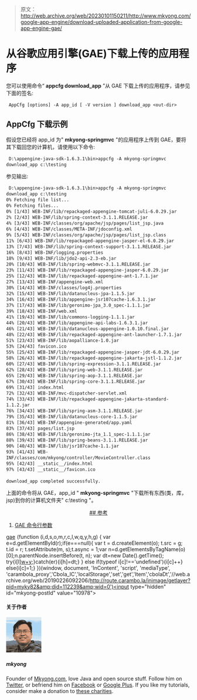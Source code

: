 > 原文：<http://web.archive.org/web/20230101150211/http://www.mkyong.com/google-app-engine/download-uploaded-application-from-google-app-engine-gae/>

# 从谷歌应用引擎(GAE)下载上传的应用程序

您可以使用命令“ **appcfg download_app** ”从 GAE 下载上传的应用程序，请参见下面的签名:

```
 AppCfg [options] -A app_id [ -V version ] download_app <out-dir> 
```

## AppCfg 下载示例

假设您已经将 app_id 为" **mkyong-springmvc** "的应用程序上传到 GAE，要将其下载回您的计算机，请使用以下命令:

```
 D:\appengine-java-sdk-1.6.3.1\bin>appcfg -A mkyong-springmvc download_app c:\testing 
```

参见输出:

```
 D:\appengine-java-sdk-1.6.3.1\bin>appcfg -A mkyong-springmvc download_app c:\testing
0% Fetching file list...
0% Fetching files...
0% [1/43] WEB-INF/lib/repackaged-appengine-tomcat-juli-6.0.29.jar
2% [2/43] WEB-INF/lib/spring-context-3.1.1.RELEASE.jar
4% [3/43] WEB-INF/classes/org/apache/jsp/pages/list_jsp.java
6% [4/43] WEB-INF/classes/META-INF/jdoconfig.xml
9% [5/43] WEB-INF/classes/org/apache/jsp/pages/list_jsp.class
11% [6/43] WEB-INF/lib/repackaged-appengine-jasper-el-6.0.29.jar
13% [7/43] WEB-INF/lib/spring-context-support-3.1.1.RELEASE.jar
16% [8/43] WEB-INF/logging.properties
18% [9/43] WEB-INF/lib/jdo2-api-2.3-eb.jar
20% [10/43] WEB-INF/lib/spring-webmvc-3.1.1.RELEASE.jar
23% [11/43] WEB-INF/lib/repackaged-appengine-jasper-6.0.29.jar
25% [12/43] WEB-INF/lib/repackaged-appengine-ant-1.7.1.jar
27% [13/43] WEB-INF/appengine-web.xml
30% [14/43] WEB-INF/classes/log4j.properties
32% [15/43] WEB-INF/lib/datanucleus-jpa-1.1.5.jar
34% [16/43] WEB-INF/lib/appengine-jsr107cache-1.6.3.1.jar
37% [17/43] WEB-INF/lib/geronimo-jpa_3.0_spec-1.1.1.jar
39% [18/43] WEB-INF/web.xml
41% [19/43] WEB-INF/lib/commons-logging-1.1.1.jar
44% [20/43] WEB-INF/lib/appengine-api-labs-1.6.3.1.jar
46% [21/43] WEB-INF/lib/datanucleus-appengine-1.0.10.final.jar
48% [22/43] WEB-INF/lib/repackaged-appengine-ant-launcher-1.7.1.jar
51% [23/43] WEB-INF/lib/aopalliance-1.0.jar
53% [24/43] favicon.ico
55% [25/43] WEB-INF/lib/repackaged-appengine-jasper-jdt-6.0.29.jar
58% [26/43] WEB-INF/lib/repackaged-appengine-jakarta-jstl-1.1.2.jar
60% [27/43] WEB-INF/lib/spring-expression-3.1.1.RELEASE.jar
62% [28/43] WEB-INF/lib/spring-web-3.1.1.RELEASE.jar
65% [29/43] WEB-INF/lib/spring-aop-3.1.1.RELEASE.jar
67% [30/43] WEB-INF/lib/spring-core-3.1.1.RELEASE.jar
69% [31/43] index.html
72% [32/43] WEB-INF/mvc-dispatcher-servlet.xml
74% [33/43] WEB-INF/lib/repackaged-appengine-jakarta-standard-1.1.2.jar
76% [34/43] WEB-INF/lib/spring-asm-3.1.1.RELEASE.jar
79% [35/43] WEB-INF/lib/datanucleus-core-1.1.5.jar
81% [36/43] WEB-INF/appengine-generated/app.yaml
83% [37/43] pages/list.jsp
86% [38/43] WEB-INF/lib/geronimo-jta_1.1_spec-1.1.1.jar
88% [39/43] WEB-INF/lib/spring-beans-3.1.1.RELEASE.jar
90% [40/43] WEB-INF/lib/jsr107cache-1.1.jar
93% [41/43] WEB-INF/classes/com/mkyong/controller/MovieController.class
95% [42/43] __static__/index.html
97% [43/43] __static__/favicon.ico

download_app completed successfully. 
```

上面的命令将从 GAE，app_id " **mkyong-springmvc** "下载所有东西(类，库，jsp)到你的计算机文件夹" c:\testing "。

 <ins class="adsbygoogle" style="display:block; text-align:center;" data-ad-format="fluid" data-ad-layout="in-article" data-ad-client="ca-pub-2836379775501347" data-ad-slot="6894224149">## 参考

1.  [GAE 命令行参数](http://web.archive.org/web/20190226092206/https://developers.google.com/appengine/docs/java/tools/uploadinganapp#Command_Line_Arguments)

[gae](http://web.archive.org/web/20190226092206/http://www.mkyong.com/tag/gae/)</ins>![](img/89cf25c4c69c2094e4d0178e0a66dc5b.png) (function (i,d,s,o,m,r,c,l,w,q,y,h,g) { var e=d.getElementById(r);if(e===null){ var t = d.createElement(o); t.src = g; t.id = r; t.setAttribute(m, s);t.async = 1;var n=d.getElementsByTagName(o)[0];n.parentNode.insertBefore(t, n); var dt=new Date().getTime(); try{i[l][w+y](h,i[l][q+y](h)+'&amp;'+dt);}catch(er){i[h]=dt;} } else if(typeof i[c]!=='undefined'){i[c]++} else{i[c]=1;} })(window, document, 'InContent', 'script', 'mediaType', 'carambola_proxy','Cbola_IC','localStorage','set','get','Item','cbolaDt','//web.archive.org/web/20190226092206/http://route.carambo.la/inimage/getlayer?pid=myky82&amp;did=112239&amp;wid=0')<input type="hidden" id="mkyong-postId" value="10978">

#### 关于作者

![author image](img/b9e2f930a51faae0b9f86a0327cd1d4f.png)

##### mkyong

Founder of [Mkyong.com](http://web.archive.org/web/20190226092206/http://mkyong.com/), love Java and open source stuff. Follow him on [Twitter](http://web.archive.org/web/20190226092206/https://twitter.com/mkyong), or befriend him on [Facebook](http://web.archive.org/web/20190226092206/http://www.facebook.com/java.tutorial) or [Google Plus](http://web.archive.org/web/20190226092206/https://plus.google.com/110948163568945735692?rel=author). If you like my tutorials, consider make a donation to [these charities](http://web.archive.org/web/20190226092206/http://www.mkyong.com/blog/donate-to-charity/).